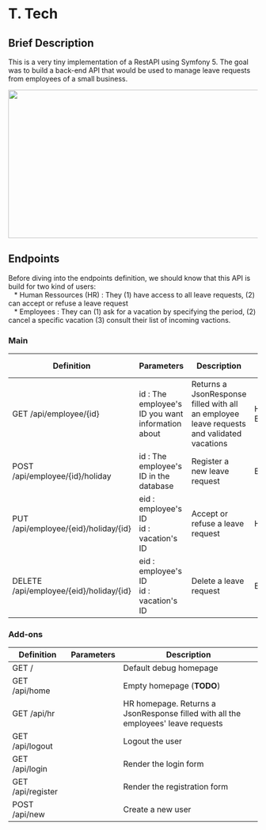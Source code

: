 # T. Tech

## Brief Description

This is a very tiny implementation of a RestAPI using Symfony 5. The goal was to build a back-end API that would be used to manage leave requests from employees of a small business.

<div align="center">
    <img src = "https://www.2le.net/wp-inside/uploads/2019/12/symfony-5-nouveautes.png" 
     height = "300"
     width = "1000">
</div>

## Endpoints

Before diving into the endpoints definition, we should know that this API is build for two kind of users:   
&nbsp;&nbsp;&nbsp;* Human Ressources (HR) : They (1) have access to all leave requests, (2) can accept or refuse a leave request   
&nbsp;&nbsp;&nbsp;* Employees : They can (1) ask for a vacation by specifying the period, (2) cancel a specific vacation (3) consult their list of incoming vactions.   

### Main
  
<div align='center'>

| Definition                          |                     Parameters                     |                  Description           |    Access Rights   |
|-------------------------------------|--------------------------------------------------|------------------------------------------|--------------------|
| GET /api/employee/{id} | id : The employee's ID you want information about |Returns a JsonResponse filled with all <br> an employee leave requests and validated vacations | HR / Employee |
| POST /api/employee/{id}/holiday | id : The employee's ID in the database | Register a new leave request| Employee |
| PUT /api/employee/{eid}/holiday/{id} | eid : employee's ID <br> id : vacation's ID | Accept or refuse a leave request| HR |
| DELETE /api/employee/{eid}/holiday/{id} | eid : employee's ID <br> id : vacation's ID |Delete a leave request| Employee |

</div>

### Add-ons

<div align='center'>

| Definition                          |                     Parameters                   |                  Description             |
|-------------------------------------|--------------------------------------------------|------------------------------------------|
| GET / |  | Default debug homepage|
| GET /api/home   |  | Empty homepage (**TODO**) |
| GET /api/hr   |  | HR homepage. Returns a JsonResponse filled with all the employees' leave requests |
| GET /api/logout |  | Logout the user|
| GET /api/login |  | Render the login form|
| GET /api/register |  | Render the registration form|
| POST /api/new |  | Create a new user|



</div>
